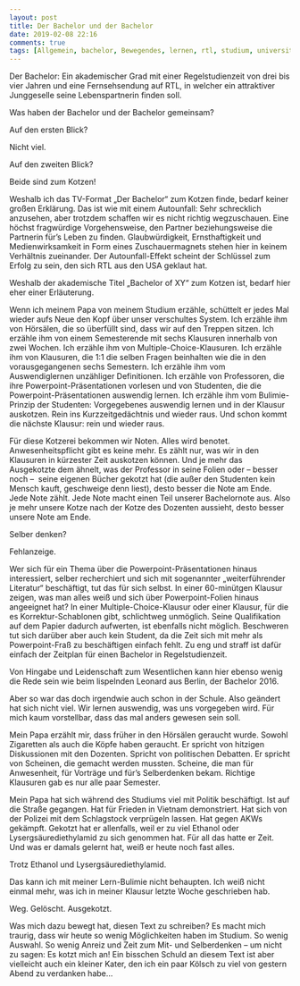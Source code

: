 ```yaml
---
layout: post
title: Der Bachelor und der Bachelor
date: 2019-02-08 22:16
comments: true
tags: [Allgemein, bachelor, Bewegendes, lernen, rtl, studium, universität]
---
```

<!-- wp:paragraph -->
<p>Der Bachelor: Ein
akademischer Grad mit einer Regelstudienzeit von drei bis vier Jahren und eine
Fernsehsendung auf RTL, in welcher ein attraktiver Junggeselle seine Lebenspartnerin
finden soll.</p>
<!-- /wp:paragraph -->

<!-- wp:paragraph -->
<p>Was haben der Bachelor und
der Bachelor gemeinsam?</p>
<!-- /wp:paragraph -->

<!-- wp:paragraph -->
<p>Auf den ersten Blick?</p>
<!-- /wp:paragraph -->

<!-- wp:paragraph -->
<p>Nicht viel.</p>
<!-- /wp:paragraph -->

<!-- wp:paragraph -->
<p>Auf den zweiten Blick?</p>
<!-- /wp:paragraph -->

<!-- wp:paragraph -->
<p>Beide sind zum Kotzen!</p>
<!-- /wp:paragraph -->

<!-- wp:paragraph -->
<p>Weshalb ich das TV-Format
„Der Bachelor“ zum Kotzen finde, bedarf keiner großen Erklärung. Das ist wie mit
einem Autounfall: Sehr schrecklich anzusehen, aber trotzdem schaffen wir es
nicht richtig wegzuschauen. Eine höchst fragwürdige Vorgehensweise, den Partner
beziehungsweise die Partnerin für’s Leben zu finden. Glaubwürdigkeit,
Ernsthaftigkeit und Medienwirksamkeit in Form eines Zuschauermagnets stehen
hier in keinem Verhältnis zueinander. Der Autounfall-Effekt scheint der
Schlüssel zum Erfolg zu sein, den sich RTL aus den USA geklaut hat.</p>
<!-- /wp:paragraph -->

<!-- wp:paragraph -->
<p>Weshalb der akademische
Titel „Bachelor of XY“ zum Kotzen ist, bedarf hier eher einer Erläuterung.</p>
<!-- /wp:paragraph -->

<!-- wp:paragraph -->
<p>Wenn ich meinem Papa von
meinem Studium erzähle, schüttelt er jedes Mal wieder aufs Neue den Kopf über
unser verschultes System. Ich erzähle ihm von Hörsälen, die so überfüllt sind,
dass wir auf den Treppen sitzen. Ich erzähle ihm von einem Semesterende mit
sechs Klausuren innerhalb von zwei Wochen. Ich erzähle ihm von
Multiple-Choice-Klausuren. Ich erzähle ihm von Klausuren, die 1:1 die selben
Fragen beinhalten wie die in den vorausgegangenen sechs Semestern. Ich erzähle ihm
vom Auswendiglernen unzähliger Definitionen. Ich erzähle von Professoren, die
ihre Powerpoint-Präsentationen vorlesen und von Studenten, die die
Powerpoint-Präsentationen auswendig lernen. Ich erzähle ihm vom Bulimie-Prinzip
der Studenten: Vorgegebenes auswendig lernen und in der Klausur auskotzen. Rein
ins Kurzzeitgedächtnis und wieder raus. Und schon kommt die nächste Klausur:
rein und wieder raus.</p>
<!-- /wp:paragraph -->

<!-- wp:paragraph -->
<p>Für diese Kotzerei
bekommen wir Noten. Alles wird benotet. Anwesenheitspflicht gibt es keine mehr.
Es zählt nur, was wir in den Klausuren in kürzester Zeit auskotzen können. Und
je mehr das Ausgekotzte dem ähnelt, was der Professor in seine Folien oder –
besser noch –&nbsp; seine eigenen Bücher gekotzt hat (die außer den Studenten
kein Mensch kauft, geschweige denn liest), desto besser die Note am Ende. Jede
Note zählt. Jede Note macht einen Teil unserer Bachelornote aus. Also je mehr
unsere Kotze nach der Kotze des Dozenten aussieht, desto besser unsere Note am
Ende.</p>
<!-- /wp:paragraph -->

<!-- wp:paragraph -->
<p>Selber denken?</p>
<!-- /wp:paragraph -->

<!-- wp:paragraph -->
<p>Fehlanzeige.</p>
<!-- /wp:paragraph -->

<!-- wp:paragraph -->
<p>Wer sich für ein Thema
über die Powerpoint-Präsentationen hinaus interessiert, selber recherchiert und
sich mit sogenannter „weiterführender Literatur“ beschäftigt, tut das für sich
selbst. In einer 60-minütgen Klausur zeigen, was man alles weiß und sich über
Powerpoint-Folien hinaus angeeignet hat? In einer Multiple-Choice-Klausur oder
einer Klausur, für die es Korrektur-Schablonen gibt, schlichtweg unmöglich.
Seine Qualifikation auf dem Papier dadurch aufwerten, ist ebenfalls nicht
möglich. Beschweren tut sich darüber aber auch kein Student, da die Zeit sich
mit mehr als Powerpoint-Fraß zu beschäftigen einfach fehlt. Zu eng und straff
ist dafür einfach der Zeitplan für einen Bachelor in Regelstudienzeit. </p>
<!-- /wp:paragraph -->

<!-- wp:paragraph -->
<p>Von Hingabe und
Leidenschaft zum Wesentlichen kann hier ebenso wenig die Rede sein wie beim
lispelnden Leonard aus Berlin, der Bachelor 2016.</p>
<!-- /wp:paragraph -->

<!-- wp:paragraph -->
<p>Aber so war das doch
irgendwie auch schon in der Schule. Also geändert hat sich nicht viel. Wir
lernen auswendig, was uns vorgegeben wird. Für mich kaum vorstellbar, dass das
mal anders gewesen sein soll.</p>
<!-- /wp:paragraph -->

<!-- wp:paragraph -->
<p>Mein Papa erzählt mir,
dass früher in den Hörsälen geraucht wurde. Sowohl Zigaretten als auch die
Köpfe haben geraucht. Er spricht von hitzigen Diskussionen mit den Dozenten. Spricht
von politischen Debatten. Er spricht von Scheinen, die gemacht werden mussten.
Scheine, die man für Anwesenheit, für Vorträge und für’s Selberdenken bekam.
Richtige Klausuren gab es nur alle paar Semester.</p>
<!-- /wp:paragraph -->

<!-- wp:paragraph -->
<p>Mein Papa hat sich während
des Studiums viel mit Politik beschäftigt. Ist auf die Straße gegangen. Hat für
Frieden in Vietnam demonstriert. Hat sich von der Polizei mit dem Schlagstock
verprügeln lassen. Hat gegen AKWs gekämpft. Gekotzt hat er allenfalls, weil er
zu viel Ethanol oder Lysergsäurediethylamid zu sich genommen hat. Für all das
hatte er Zeit. Und was er damals gelernt hat, weiß er heute noch fast alles. </p>
<!-- /wp:paragraph -->

<!-- wp:paragraph -->
<p>Trotz Ethanol und
Lysergsäurediethylamid. </p>
<!-- /wp:paragraph -->

<!-- wp:paragraph -->
<p>Das kann ich mit meiner
Lern-Bulimie nicht behaupten. Ich weiß nicht einmal mehr, was ich in meiner
Klausur letzte Woche geschrieben hab.</p>
<!-- /wp:paragraph -->

<!-- wp:paragraph -->
<p>Weg. Gelöscht. Ausgekotzt.</p>
<!-- /wp:paragraph -->

<!-- wp:paragraph -->
<p>Was mich dazu bewegt hat,
diesen Text zu schreiben? Es macht mich traurig, dass wir heute so wenig
Möglichkeiten haben im Studium. So wenig Auswahl. So wenig Anreiz und Zeit zum
Mit- und Selberdenken – um nicht zu sagen: Es kotzt mich an! Ein bisschen
Schuld an diesem Text ist aber vielleicht auch ein kleiner Kater, den ich ein
paar Kölsch zu viel von gestern Abend zu verdanken habe…</p>
<!-- /wp:paragraph -->

<!-- wp:tadv/classic-paragraph -->
<p><img src="https://vg07.met.vgwort.de/na/7606fb1a152e4af5ad35c39be44f2539" alt="" width="1" height="1" /></p>
<!-- /wp:tadv/classic-paragraph -->
